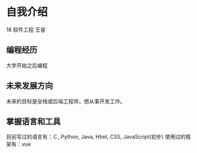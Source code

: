 # 自我介绍

18 软件工程 王睿
## 编程经历
大学开始之后编程

## 未来发展方向
未来的目标是全栈或后端工程师，想从事开发工作。

## 掌握语言和工具
目前写过的语言有：Ｃ, Python, Java, Html, CSS, JavaScript(初步)
使用过的框架有：vue